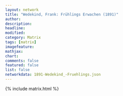 ```yaml
---
layout: network
title: "Wedekind, Frank: Frühlings Erwachen (1891)"
author:
description:
headline:
modified:
category: Matrix
tags: [matrix]
imagefeature: 
mathjax: 
chart: 
comments: false
featured: false
list: false
networkdata: 1891-Wedekind_-Fruehlings.json
---
```

{% include matrix.html %}
